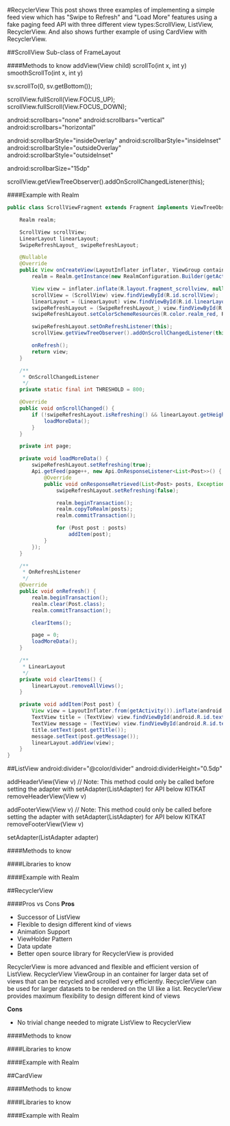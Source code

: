 #RecyclerView
This post shows three examples of implementing a simple feed view which has "Swipe to Refresh" and "Load More" features using a fake paging feed API with three different view types:ScrollView, ListView, RecyclerView. And also shows further example of using CardView with RecyclerView.

##ScrollView
Sub-class of FrameLayout

####Methods to know
addView(View child)
scrollTo(int x, int y)
smoothScrollTo(int x, int y)

sv.scrollTo(0, sv.getBottom());

scrollView.fullScroll(View.FOCUS_UP);
scrollView.fullScroll(View.FOCUS_DOWN);

android:scrollbars="none"
android:scrollbars="vertical"
android:scrollbars="horizontal"

android:scrollbarStyle="insideOverlay"
android:scrollbarStyle="insideInset"
android:scrollbarStyle="outsideOverlay"
android:scrollbarStyle="outsideInset"

android:scrollbarSize="15dp"

scrollView.getViewTreeObserver().addOnScrollChangedListener(this);

####Example with Realm
```java
public class ScrollViewFragment extends Fragment implements ViewTreeObserver.OnScrollChangedListener, SwipeRefreshLayout_.OnRefreshListener {

    Realm realm;

    ScrollView scrollView;
    LinearLayout linearLayout;
    SwipeRefreshLayout_ swipeRefreshLayout;

    @Nullable
    @Override
    public View onCreateView(LayoutInflater inflater, ViewGroup container, Bundle savedInstanceState) {
        realm = Realm.getInstance(new RealmConfiguration.Builder(getActivity()).name("ScrollView.realm").build());

        View view = inflater.inflate(R.layout.fragment_scrollview, null);
        scrollView = (ScrollView) view.findViewById(R.id.scrollView);
        linearLayout = (LinearLayout) view.findViewById(R.id.linearLayout);
        swipeRefreshLayout = (SwipeRefreshLayout_) view.findViewById(R.id.swipeRefreshLayout);
        swipeRefreshLayout.setColorSchemeResources(R.color.realm_red, R.color.realm_blue);

        swipeRefreshLayout.setOnRefreshListener(this);
        scrollView.getViewTreeObserver().addOnScrollChangedListener(this);

        onRefresh();
        return view;
    }

    /**
     * OnScrollChangedListener
     */
    private static final int THRESHOLD = 800;

    @Override
    public void onScrollChanged() {
        if (!swipeRefreshLayout.isRefreshing() && linearLayout.getHeight() <= scrollView.getScrollY() + scrollView.getHeight() + THRESHOLD) {
            loadMoreData();
        }
    }

    private int page;

    private void loadMoreData() {
        swipeRefreshLayout.setRefreshing(true);
        Api.getFeed(page++, new Api.OnResponseListener<List<Post>>() {
            @Override
            public void onResponseRetrieved(List<Post> posts, Exception e) {
                swipeRefreshLayout.setRefreshing(false);

                realm.beginTransaction();
                realm.copyToRealm(posts);
                realm.commitTransaction();

                for (Post post : posts)
                    addItem(post);
            }
        });
    }

    /**
     * OnRefreshListener
     */
    @Override
    public void onRefresh() {
        realm.beginTransaction();
        realm.clear(Post.class);
        realm.commitTransaction();

        clearItems();

        page = 0;
        loadMoreData();
    }

    /**
     * LinearLayout
     */
    private void clearItems() {
        linearLayout.removeAllViews();
    }

    private void addItem(Post post) {
        View view = LayoutInflater.from(getActivity()).inflate(android.R.layout.simple_list_item_2, null);
        TextView title = (TextView) view.findViewById(android.R.id.text1);
        TextView message = (TextView) view.findViewById(android.R.id.text2);
        title.setText(post.getTitle());
        message.setText(post.getMessage());
        linearLayout.addView(view);
    }
}
```

##ListView
android:divider="@color/divider"
android:dividerHeight="0.5dp"

addHeaderView(View v) // Note: This method could only be called before setting the adapter with setAdapter(ListAdapter) for API below KITKAT
removeHeaderView(View v)

addFooterView(View v) // Note: This method could only be called before setting the adapter with setAdapter(ListAdapter) for API below KITKAT
removeFooterView(View v)

setAdapter(ListAdapter adapter)

####Methods to know

####Libraries to know

####Example with Realm


##RecyclerView

####Pros vs Cons
**Pros**
* Successor of ListView
* Flexible to design different kind of views
* Animation Support
* ViewHolder Pattern
* Data update
* Better open source library for RecyclerView is provided

RecyclerView is more advanced and flexible and efficient version of ListView.
RecyclerView ViewGroup in an container for larger data set of views that can be recycled and scrolled very efficiently.
RecyclerView can be used for larger datasets to be rendered on the UI like a list.
RecyclerView provides maximum flexibility to design different kind of views

**Cons**
* No trivial change needed to migrate ListView to RecyclerView

####Methods to know

####Libraries to know

####Example with Realm

##CardView

####Methods to know

####Libraries to know

####Example with Realm

